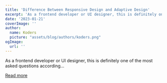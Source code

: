```yaml
---
title: 'Difference Between Responsive Design and Adaptive Design'
excerpt: 'As a frontend developer or UI designer, this is definitely one of the most asked questions according...'
date: '2023-01-21'
coverImage: ''
author:
  name: Koders
  picture: "assets/blog/authors/koders.png"
ogImage:
  url: ''
---
```


As a frontend developer or UI designer, this is definitely one of the most asked questions according...

[Read more](https://dev.to/frontend_jedi/difference-between-responsive-design-and-adaptive-design-906)
